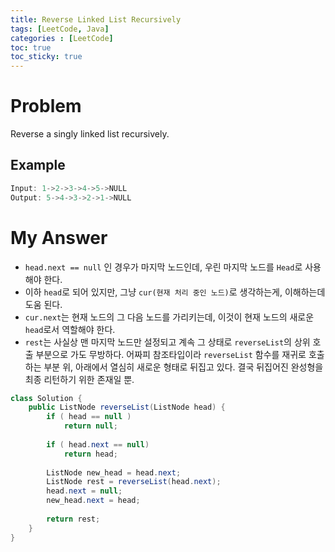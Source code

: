 ```yaml
---
title: Reverse Linked List Recursively
tags: [LeetCode, Java]
categories : [LeetCode]
toc: true
toc_sticky: true
---
```


# Problem

Reverse a singly linked list recursively. 

## Example

```swift
Input: 1->2->3->4->5->NULL
Output: 5->4->3->2->1->NULL
```

# My Answer

* `head.next == null` 인 경우가 마지막 노드인데, 우린 마지막 노드를 `Head`로 사용 해야 한다.
* 이하 `head`로 되어 있지만, 그냥 `cur(현재 처리 중인 노드)`로 생각하는게, 이해하는데 도움 된다.
* `cur.next`는 현재 노드의 그 다음 노드를 가리키는데, 이것이 현재 노드의 새로운 `head`로서 역할해야 한다.
* `rest`는 사실상 맨 마지막 노드만 설정되고 계속 그 상태로 `reverseList`의 상위 호출 부분으로 가도 무방하다. 어짜피 참조타입이라 `reverseList` 함수를 재귀로 호출 하는 부분 위, 아래에서 열심히 새로운 형태로 뒤집고 있다. 결국 뒤집어진 완성형을 최종 리턴하기 위한 존재일 뿐.
  
```java
class Solution {
    public ListNode reverseList(ListNode head) {
        if ( head == null )
            return null;
        
        if ( head.next == null)
            return head;
        
        ListNode new_head = head.next;        
        ListNode rest = reverseList(head.next);
        head.next = null;
        new_head.next = head;
       
        return rest;
    }
}
```

